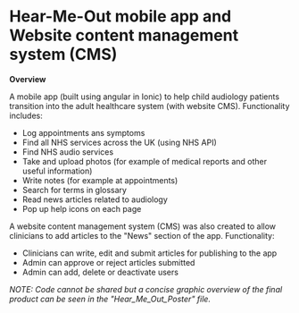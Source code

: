 # Hear-Me-Out mobile app and Website content management system (CMS)

**Overview**

A mobile app (built using angular in Ionic) to help child audiology patients transition into the adult healthcare system (with website CMS). Functionality includes:
* Log appointments ans symptoms
* Find all NHS services across the UK (using NHS API)
* Find NHS audio services
* Take and upload photos (for example of medical reports and other useful information)
* Write notes (for example at appointments)
* Search for terms in glossary
* Read news articles related to audiology
* Pop up help icons on each page

A website content management system (CMS) was also created to allow clinicians to add articles to the "News" section of the app. Functionality:
* Clinicians can write, edit and submit articles for publishing to the app
* Admin can approve or reject articles submitted
* Admin can add, delete or deactivate users

*NOTE: Code cannot be shared but a concise graphic overview of the final product can be seen in the "Hear_Me_Out_Poster" file.*
